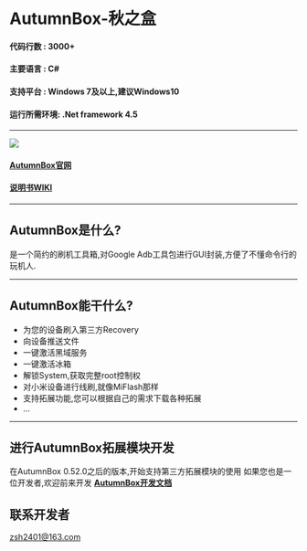 # AutumnBox-秋之盒
#### 代码行数 : 3000+
#### 主要语言 : C#
#### 支持平台 : Windows 7及以上,建议Windows10
#### 运行所需环境: .Net framework 4.5
***
![](http://atmb.top/images/demo/demo.png)
#### [AutumnBox官网](http://atmb.top/)   
#### [说明书WIKI](https://github.com/zsh2401/AutumnBox/wiki)
***
## AutumnBox是什么?
是一个简约的刷机工具箱,对Google Adb工具包进行GUI封装,方便了不懂命令行的玩机人.
***
## AutumnBox能干什么?
* 为您的设备刷入第三方Recovery
* 向设备推送文件
* 一键激活黑域服务
* 一键激活冰箱
* 解锁System,获取完整root控制权
* 对小米设备进行线刷,就像MiFlash那样
* 支持拓展功能,您可以根据自己的需求下载各种拓展
* ...
***
## 进行AutumnBox拓展模块开发
在AutumnBox 0.52.0之后的版本,开始支持第三方拓展模块的使用
如果您也是一位开发者,欢迎前来开发
[**AutumnBox开发文档**](https://github.com/zsh2401/AutumnBox/wiki/zh_CN_AutumnBox%E5%BC%80%E5%8F%91%E6%96%87%E6%A1%A3)

## 联系开发者
zsh2401@163.com
